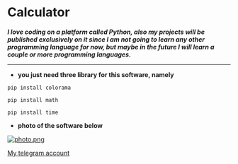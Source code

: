 # **Calculator**
***I love coding on a platform called Python, also my projects will be published exclusively on it since I am not going to learn any other programming language for now, but maybe in the future I will learn a couple or more programming languages.***
___

+ **you just need three library for this software, namely**
~~~
pip install colorama
~~~
~~~
pip install math
~~~
~~~
pip install time
~~~

+ **photo of the software below**

[![photo.png](https://i.postimg.cc/YSdnR3Fv/photo.png)](https://postimg.cc/p9nJXKqv)

[My telegram account](https://t.me/Sakurapvp)
